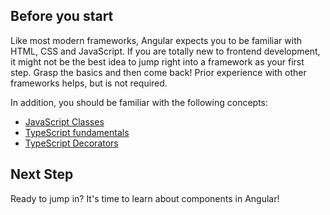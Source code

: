 <docs-decorative-header title="Overview" imgSrc="adev/src/assets/images/what_is_angular.svg"> <!-- markdownlint-disable-line -->
</docs-decorative-header>

## Before you start

Like most modern frameworks, Angular expects you to be familiar with HTML, CSS and JavaScript. If you are totally new to frontend development, it might not be the best idea to jump right into a framework as your first step. Grasp the basics and then come back! Prior experience with other frameworks helps, but is not required.

In addition, you should be familiar with the following concepts:

- [JavaScript Classes](https://developer.mozilla.org/docs/Web/JavaScript/Reference/Classes)
- [TypeScript fundamentals](https://www.typescriptlang.org/docs/handbook/typescript-in-5-minutes.html)
- [TypeScript Decorators](https://www.typescriptlang.org/docs/handbook/decorators.html)

## Next Step

Ready to jump in? It's time to learn about components in Angular!

<docs-pill-row>
  <docs-pill title="Composing with Components" href="essentials/components" />
</docs-pill-row>
